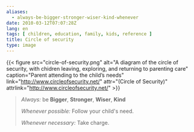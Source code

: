 ```yaml
---
aliases:
  - always-be-bigger-stronger-wiser-kind-whenever
date: 2010-03-12T07:07:28Z
lang: en
tags: [ children, education, family, kids, reference ]
title: Circle of security
type: image
---
```


{{< figure src="circle-of-security.png" alt="A diagram of the circle of security, with chidren leaving, exploring, and returning to parenting care" caption="Parent attending to the child’s needs" link="http://www.circleofsecurity.net/" attr="(Circle of Security)" attrlink="http://www.circleofsecurity.net/" >}}

> *Always:* be **Bigger**, **Stronger**, **Wiser**, **Kind**
>
> *Whenever possible:* Follow your child's need.
>
> *Whenever necessary:* Take charge.

